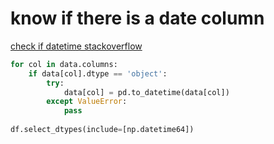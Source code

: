 

# know if there is a date column

[check if datetime stackoverflow](https://stackoverflow.com/questions/43214204/how-do-i-tell-if-a-column-in-a-pandas-dataframe-is-of-type-datetime-how-do-i-te ":)")




``` py
for col in data.columns:
    if data[col].dtype == 'object':
        try:
            data[col] = pd.to_datetime(data[col])
        except ValueError:
            pass
			
df.select_dtypes(include=[np.datetime64])
```
